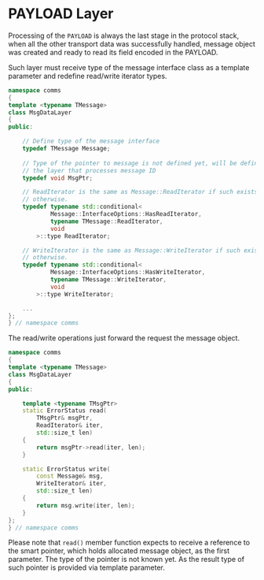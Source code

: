 # PAYLOAD Layer

Processing of the `PAYLOAD` is always the last stage in the protocol stack, when
all the other transport data was successfully handled, message object was
created and ready to read its field encoded in the PAYLOAD.

Such layer must receive type of the message interface class as a template
parameter and redefine read/write iterator types.
```cpp
namespace comms
{
template <typename TMessage>
class MsgDataLayer
{
public:

    // Define type of the message interface
    typedef TMessage Message;
    
    // Type of the pointer to message is not defined yet, will be defined in
    // the layer that processes message ID
    typedef void MsgPtr;

    // ReadIterator is the same as Message::ReadIterator if such exists, void 
    // otherwise.
    typedef typename std::conditional<
            Message::InterfaceOptions::HasReadIterator,
            typename TMessage::ReadIterator,
            void
        >::type ReadIterator;

    // WriteIterator is the same as Message::WriteIterator if such exists, void 
    // otherwise.
    typedef typename std::conditional<
            Message::InterfaceOptions::HasWriteIterator,
            typename TMessage::WriteIterator,
            void
        >::type WriteIterator;

    ...
};
} // namespace comms
```

The read/write operations just forward the request the message object.
```cpp
namespace comms
{
template <typename TMessage>
class MsgDataLayer
{
public:

    template <typename TMsgPtr>
    static ErrorStatus read(
        TMsgPtr& msgPtr,
        ReadIterator& iter,
        std::size_t len)
    {
        return msgPtr->read(iter, len);
    }

    static ErrorStatus write(
        const Message& msg,
        WriteIterator& iter,
        std::size_t len)
    {
        return msg.write(iter, len);
    }
};
} // namespace comms
```
Please note that `read()` member function expects to receive a reference to 
the smart pointer, which holds allocated message object, as the first parameter. 
The type of the pointer is not known yet. 
As the result type of such pointer is provided via
template parameter.
